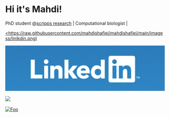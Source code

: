 # Hi it's Mahdi!

PhD student @[scripps research](https://www.scripps.edu/) | Computational biologist |


[<https://raw.githubusercontent.com/mahdishafiei/mahdishafiei/main/imagess/linlkdin.png)](www.linkedin.com/in/mahdi-shafiei-bb4a531b7
)


[<img src="https://raw.githubusercontent.com/mahdishafiei/mahdishafiei/main/imagess/linlkdin.png">](www.linkedin.com/in/mahdi-shafiei-bb4a531b7)


[<img src="http://www.google.com.au/images/nav_logo7.png">](www.linkedin.com/in/mahdi-shafiei-bb4a531b7)

[![Foo](http://www.google.com.au/images/nav_logo7.png)](www.linkedin.com/in/mahdi-shafiei-bb4a531b7)

